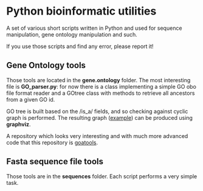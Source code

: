 Python bioinformatic utilities
==============================

A set of various short scripts written in Python and used for sequence 
manipulation, gene ontology manipulation and such.

If you use those scripts and find any error, please report it!

Gene Ontology tools
-------------------

Those tools are located in the **gene.ontology** folder. The most interesting
file is **GO_parser.py**: for now there is a class implementing a simple GO obo
file format reader and a GOtree class with methods to retrieve all ancestors
from a given GO id.

GO tree is built based on the /is_a/ fields, and so checking against cyclic
graph is performed. The resulting graph
([example](https://github.com/matthieu-bruneaux/python-bioinformatic-utils/raw/master/gene.ontology/toto.pdf))
can be produced using **graphviz**.

A repository which looks very interesting and with much more advanced code that
this repository is [goatools](https://github.com/tanghaibao/goatools).

Fasta sequence file tools
-------------------------

Those tools are in the **sequences** folder. Each script performs a very simple
task.
